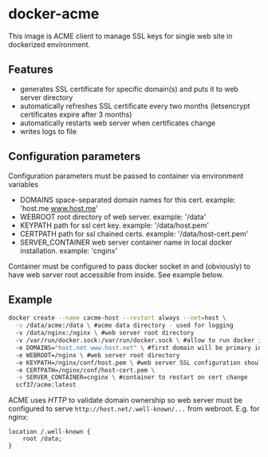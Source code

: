 # docker-acme

This image is ACME client to manage SSL keys for single web site in dockerized environment.

## Features
- generates SSL certificate for specific domain(s) and puts it to web server directory
- automatically refreshes SSL certificate every two months (letsencrypt certificates expire after 3 months)
- automatically restarts web server when certificates change
- writes logs to file

## Configuration parameters
Configuration parameters must be passed to container via environment variables
- DOMAINS space-separated domain names for this cert. example: 'host.me www.host.me'
- WEBROOT root directory of web server. example: '/data'
- KEYPATH path for ssl cert key. example: '/data/host.pem'
- CERTPATH path for ssl chained certs. example: '/data/host-cert.pem'
- SERVER_CONTAINER web server container name in local docker installation. example: 'cnginx'

Container must be configured to pass docker socket in and (obviously) to have web server root accessible from inside. See example below.

## Example
```bash
docker create --name cacme-host --restart always --net=host \
  -v /data/acme:/data \ #acme data directory - used for logging
  -v /data/nginx:/nginx \ #web server root directory
  -v /var/run/docker.sock:/var/run/docker.sock \ #allow to run docker inside
  -e DOMAINS="host.net www.host.net" \ #first domain will be primary in the cert
  -e WEBROOT=/nginx \ #web server root directory
  -e KEYPATH=/nginx/conf/host.pem \ #web server SSL configuration should point to these
  -e CERTPATH=/nginx/conf/host-cert.pem \
  -e SERVER_CONTAINER=cnginx \ #container to restart on cert change
  scf37/acme:latest
```
ACME uses *HTTP* to validate domain ownership so web server must be configured to serve `http://host.net/.well-known/...` from webroot.
E.g. for nginx:
```
location /.well-known {
    root /data;
}
```
